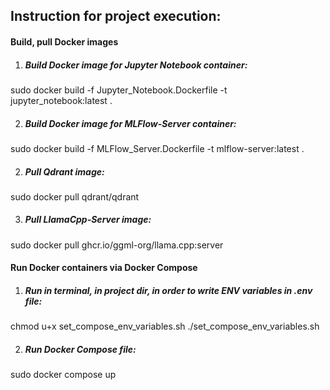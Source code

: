 ## Instruction for project execution:

#### Build, pull Docker images
1) ##### Build Docker image for Jupyter Notebook container:
sudo docker build -f Jupyter_Notebook.Dockerfile -t jupyter_notebook:latest .

2) ##### Build Docker image for MLFlow-Server container:
sudo docker build -f MLFlow_Server.Dockerfile -t mlflow-server:latest .

2) ##### Pull Qdrant image:
sudo docker pull qdrant/qdrant

3) ##### Pull LlamaCpp-Server image:
sudo docker pull ghcr.io/ggml-org/llama.cpp:server

#### Run Docker containers via Docker Compose
1) ##### Run in terminal, in project dir, in order to write ENV variables in .env file:
chmod u+x set_compose_env_variables.sh
./set_compose_env_variables.sh

2) ##### Run Docker Compose file:
sudo docker compose up
